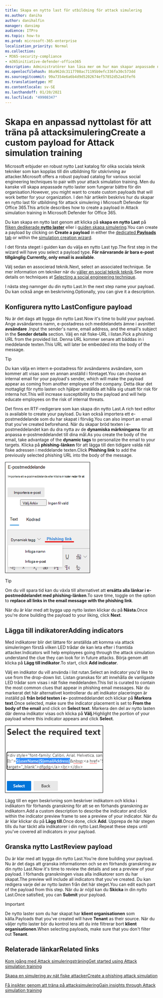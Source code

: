 ```yaml
---
title: Skapa en nytto last för utbildning för attack simulering
ms.author: daniha
author: danihalfin
manager: dansimp
audience: ITPro
ms.topic: how-to
ms.prod: microsoft-365-enterprise
localization_priority: Normal
ms.collection:
- M365-security-compliance
- m365initiative-defender-office365
description: Administratörer kan läsa mer om hur man skapar anpassade nytto laster för utbildning för angrepps simulering i Microsoft Defender för Office 365.
ms.openlocfilehash: 86a962dc3117708ac71195b9efc336fa30c573dd
ms.sourcegitcommit: 99a7354e6a6b4d9d5202674ef57852d52a43fef6
ms.translationtype: MT
ms.contentlocale: sv-SE
ms.lasthandoff: 01/20/2021
ms.locfileid: "49908347"
---
```

# <a name="create-a-custom-payload-for-attack-simulation-training"></a><span data-ttu-id="57b76-103">Skapa en anpassad nyttolast för att träna på attacksimulering</span><span class="sxs-lookup"><span data-stu-id="57b76-103">Create a custom payload for Attack simulation training</span></span>

<span data-ttu-id="57b76-104">Microsoft erbjuder en robust nytto Last katalog för olika sociala teknik tekniker som kan kopplas till din utbildning för utskrivning av attacker.</span><span class="sxs-lookup"><span data-stu-id="57b76-104">Microsoft offers a robust payload catalog for various social engineering techniques to pair with your attack simulation training.</span></span> <span data-ttu-id="57b76-105">Men du kanske vill skapa anpassade nytto laster som fungerar bättre för din organisation.</span><span class="sxs-lookup"><span data-stu-id="57b76-105">However, you might want to create custom payloads that will work better for your organization.</span></span> <span data-ttu-id="57b76-106">I den här artikeln beskrivs hur du skapar en nytto last för utbildning för attack simulering i Microsoft Defender för Office 365.</span><span class="sxs-lookup"><span data-stu-id="57b76-106">This article describes how to create a payload in Attack simulation training in Microsoft Defender for Office 365.</span></span>

<span data-ttu-id="57b76-107">Du kan skapa en nytto last genom att klicka på **skapa en nytto Last** på [fliken dedikerade **nytto laster**](https://security.microsoft.com/attacksimulator?viewid=payload) eller i [guiden skapa simulering](attack-simulation-training.md#selecting-a-payload).</span><span class="sxs-lookup"><span data-stu-id="57b76-107">You can create a payload by clicking on **Create a payload** in either the [dedicated **Payloads** tab](https://security.microsoft.com/attacksimulator?viewid=payload) or within the [simulation creation wizard](attack-simulation-training.md#selecting-a-payload).</span></span>

<span data-ttu-id="57b76-108">I det första steget i guiden kan du välja en nytto Last typ.</span><span class="sxs-lookup"><span data-stu-id="57b76-108">The first step in the wizard will have you select a payload type.</span></span> <span data-ttu-id="57b76-109">**För närvarande är bara e-post tillgänglig**.</span><span class="sxs-lookup"><span data-stu-id="57b76-109">**Currently, only email is available**.</span></span>

<span data-ttu-id="57b76-110">Välj sedan en associerad teknik.</span><span class="sxs-lookup"><span data-stu-id="57b76-110">Next, select an associated technique.</span></span> <span data-ttu-id="57b76-111">Se mer information om tekniker när du [väljer en social teknik teknik](attack-simulation-training.md#selecting-a-social-engineering-technique).</span><span class="sxs-lookup"><span data-stu-id="57b76-111">See more details on techniques at [Selecting a social engineering technique](attack-simulation-training.md#selecting-a-social-engineering-technique).</span></span>

<span data-ttu-id="57b76-112">I nästa steg namnger du din nytto Last.</span><span class="sxs-lookup"><span data-stu-id="57b76-112">In the next step name your payload.</span></span> <span data-ttu-id="57b76-113">Du kan också ange en beskrivning.</span><span class="sxs-lookup"><span data-stu-id="57b76-113">Optionally, you can give it a description.</span></span>

## <a name="configure-payload"></a><span data-ttu-id="57b76-114">Konfigurera nytto Last</span><span class="sxs-lookup"><span data-stu-id="57b76-114">Configure payload</span></span>

<span data-ttu-id="57b76-115">Nu är det dags att bygga din nytto Last.</span><span class="sxs-lookup"><span data-stu-id="57b76-115">Now it's time to build your payload.</span></span> <span data-ttu-id="57b76-116">Ange avsändarens namn, e-postadress och meddelandets ämne i avsnittet **avsändare** .</span><span class="sxs-lookup"><span data-stu-id="57b76-116">Input the sender's name, email address, and the email's subject in the **Sender details** section.</span></span> <span data-ttu-id="57b76-117">Välj en nät fiske-URL i listan.</span><span class="sxs-lookup"><span data-stu-id="57b76-117">Pick a phishing URL from the provided list.</span></span> <span data-ttu-id="57b76-118">Denna URL kommer senare att bäddas in i meddelande texten.</span><span class="sxs-lookup"><span data-stu-id="57b76-118">This URL will later be embedded into the body of the message.</span></span>

> [!TIP]
> <span data-ttu-id="57b76-119">Du kan välja en intern e-postadress för avsändarens avsändare, som kommer att visas som en annan anställd i företaget.</span><span class="sxs-lookup"><span data-stu-id="57b76-119">You can choose an internal email for your payload's sender, which will make the payload appear as coming from another employee of the company.</span></span> <span data-ttu-id="57b76-120">Detta ökar det mottagligt för nytto lasten och hjälper anställda att hålla sig utsatt för risk för interna hot.</span><span class="sxs-lookup"><span data-stu-id="57b76-120">This will increase susceptibility to the payload and will help educate employees on the risk of internal threats.</span></span>

<span data-ttu-id="57b76-121">Det finns en RTF-redigerare som kan skapa din nytto Last.</span><span class="sxs-lookup"><span data-stu-id="57b76-121">A rich text editor is available to create your payload.</span></span> <span data-ttu-id="57b76-122">Du kan också importera ett e-postmeddelande som du har skapat i förväg.</span><span class="sxs-lookup"><span data-stu-id="57b76-122">You can also import an email that you've created beforehand.</span></span> <span data-ttu-id="57b76-123">När du skapar bröd texten i e-postmeddelandet kan du dra nytta av de **dynamiska märkningarna** för att anpassa e-postmeddelandet till dina mål.</span><span class="sxs-lookup"><span data-stu-id="57b76-123">As you create the body of the email, take advantage of the **dynamic tags** to personalize the email to your targets.</span></span> <span data-ttu-id="57b76-124">Klicka på **phishing-länken** för att lägga till den tidigare valda nät fiske adressen i meddelande texten.</span><span class="sxs-lookup"><span data-stu-id="57b76-124">Click **Phishing link** to add the previously selected phishing URL into the body of the message.</span></span>

![Phishing-länk och dynamiska Taggar markerade i nytto last för Microsoft Defender för Office 365](../../media/attack-sim-preview-payload-email-body.png)

> [!TIP]
> <span data-ttu-id="57b76-126">Om du vill spara tid kan du växla till alternativet att **ersätta alla länkar i e-postmeddelandet med phishing-länken**.</span><span class="sxs-lookup"><span data-stu-id="57b76-126">To save time, toggle on the option to **replace all links in the email message with the phishing link**.</span></span>

<span data-ttu-id="57b76-127">När du är klar med att bygga upp nytto lasten klickar du på **Nästa**.</span><span class="sxs-lookup"><span data-stu-id="57b76-127">Once you're done building the payload to your liking, click **Next**.</span></span>

## <a name="adding-indicators"></a><span data-ttu-id="57b76-128">Lägga till indikatorer</span><span class="sxs-lookup"><span data-stu-id="57b76-128">Adding indicators</span></span>

<span data-ttu-id="57b76-129">Med indikatorer blir det lättare för anställda att komma via attack simuleringen förstå vilken LED trådar de kan leta efter i framtida attacker.</span><span class="sxs-lookup"><span data-stu-id="57b76-129">Indicators will help employees going through the attack simulation understand the clue they can look for in future attacks.</span></span> <span data-ttu-id="57b76-130">Börja genom att klicka på **Lägg till indikator**.</span><span class="sxs-lookup"><span data-stu-id="57b76-130">To start, click **Add indicator**.</span></span>

<span data-ttu-id="57b76-131">Välj en indikator du vill använda i list rutan.</span><span class="sxs-lookup"><span data-stu-id="57b76-131">Select an indicator you'd like to use from the drop-down list.</span></span> <span data-ttu-id="57b76-132">Listan granskas för att innehålla de vanligaste LED trådar som visas i nät fiske meddelanden.</span><span class="sxs-lookup"><span data-stu-id="57b76-132">This list is curated to contain the most common clues that appear in phishing email messages.</span></span> <span data-ttu-id="57b76-133">När du markerat det här alternativet kontrollerar du att indikator placeringen är inställd på **från bröd texten i e-** postmeddelandet och klickar på **Markera text**.</span><span class="sxs-lookup"><span data-stu-id="57b76-133">Once selected, make sure the indicator placement is set to **From the body of the email** and click on **Select text**.</span></span> <span data-ttu-id="57b76-134">Markera den del av nytto lasten där denna indikator visas och klicka på **Välj**.</span><span class="sxs-lookup"><span data-stu-id="57b76-134">Highlight the portion of your payload where this indicator appears and click **Select**.</span></span>

![Markerad text i meddelande texten för att lägga till en symbol i utbildning för attack simulering](../../media/attack-sim-preview-select-text.png)

<span data-ttu-id="57b76-136">Lägg till en egen beskrivning som beskriver indikatorn och klicka i indikatorn för förhands granskning för att se en förhands granskning av indikatorn.</span><span class="sxs-lookup"><span data-stu-id="57b76-136">Add a custom description to describe the indicator and click within the indicator preview frame to see a preview of your indicator.</span></span> <span data-ttu-id="57b76-137">När du är klar klickar du på **Lägg till**.</span><span class="sxs-lookup"><span data-stu-id="57b76-137">Once done, click **Add**.</span></span> <span data-ttu-id="57b76-138">Upprepa de här stegen tills du har täckt alla indikatorer i din nytto Last.</span><span class="sxs-lookup"><span data-stu-id="57b76-138">Repeat these steps until you've covered all indicators in your payload.</span></span>

## <a name="review-payload"></a><span data-ttu-id="57b76-139">Granska nytto Last</span><span class="sxs-lookup"><span data-stu-id="57b76-139">Review payload</span></span>

<span data-ttu-id="57b76-140">Du är klar med att bygga din nytto Last.</span><span class="sxs-lookup"><span data-stu-id="57b76-140">You're done building your payload.</span></span> <span data-ttu-id="57b76-141">Nu är det dags att granska informationen och se en förhands granskning av din nytto Last.</span><span class="sxs-lookup"><span data-stu-id="57b76-141">Now it's time to review the details and see a preview of your payload.</span></span> <span data-ttu-id="57b76-142">I förhands granskningen visas alla indikatorer som du har skapat.</span><span class="sxs-lookup"><span data-stu-id="57b76-142">The preview will include all indicators that you've created.</span></span> <span data-ttu-id="57b76-143">Du kan redigera varje del av nytto lasten från det här steget.</span><span class="sxs-lookup"><span data-stu-id="57b76-143">You can edit each part of the payload from this step.</span></span> <span data-ttu-id="57b76-144">När du är nöjd kan du **Skicka** in din nytto Last.</span><span class="sxs-lookup"><span data-stu-id="57b76-144">Once satisfied, you can **Submit** your payload.</span></span>

> [!IMPORTANT]
> <span data-ttu-id="57b76-145">De nytto laster som du har skapat har **klient organisationen** som källa.</span><span class="sxs-lookup"><span data-stu-id="57b76-145">Payloads that you've created will have **Tenant** as their source.</span></span> <span data-ttu-id="57b76-146">När du väljer nytto laster bör du kontrol lera att du inte filtrerar bort **klient organisationen**.</span><span class="sxs-lookup"><span data-stu-id="57b76-146">When selecting payloads, make sure that you don't filter out **Tenant**.</span></span>

## <a name="related-links"></a><span data-ttu-id="57b76-147">Relaterade länkar</span><span class="sxs-lookup"><span data-stu-id="57b76-147">Related links</span></span>

[<span data-ttu-id="57b76-148">Kom igång med Attack simuleringsträning</span><span class="sxs-lookup"><span data-stu-id="57b76-148">Get started using Attack simulation training</span></span>](attack-simulation-training-get-started.md)

[<span data-ttu-id="57b76-149">Skapa en simulering av nät fiske attacker</span><span class="sxs-lookup"><span data-stu-id="57b76-149">Create a phishing attack simulation</span></span>](attack-simulation-training.md)

[<span data-ttu-id="57b76-150">Få insikter genom att träna på attacksimulering</span><span class="sxs-lookup"><span data-stu-id="57b76-150">Gain insights through Attack simulation training</span></span>](attack-simulation-training-insights.md)
